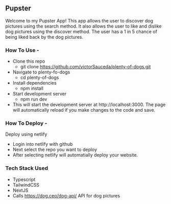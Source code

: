 ## Pupster

Welcome to my Pupster App! This app allows the user to discover dog pictures using the search method. It also allows the user to like and dislike dog pictures using the discover method. The user has a 1 in 5 chance of being liked back by the dog pictures.


### How To Use -

- Clone this repo
  - git clone https://github.com/victorSauceda/plenty-of-dogs.git
- Navigate to plenty-fo-dogs
  - cd plenty-of-dogs
- Install dependencies
  - npm install
- Start development server
  - npm run dev
- This will start the development server at http://localhost:3000. The page will automatically reload if you make changes to the code and save.

### How To Deploy -

Deploy using netlify

- Login into netlify with github
- Next select the repo you want to deploy
- After selecting netlify will automatially deploy your website.

### Tech Stack Used

- Typescript
- TailwindCSS
- NextJS
- Calls https://dog.ceo/dog-api/ API for dog pictures
